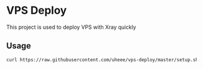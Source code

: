 # VPS Deploy
This project is used to deploy VPS with Xray quickly

## Usage

```bash
curl https://raw.githubusercontent.com/uheee/vps-deploy/master/setup.sh | sh -s -- ${Your SNI} ${Client ID}
```
